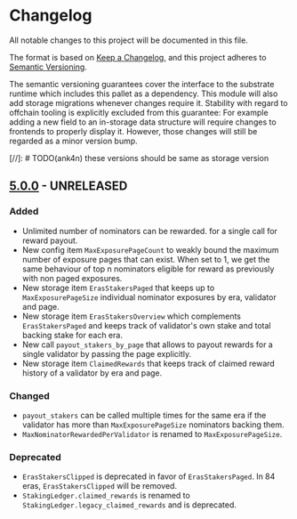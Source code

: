 # Changelog

All notable changes to this project will be documented in this file.

The format is based on [Keep a Changelog](https://keepachangelog.com/en/1.0.0/),
and this project adheres
to [Semantic Versioning](https://semver.org/spec/v2.0.0.html).

The semantic versioning guarantees cover the interface to the substrate runtime
which
includes this pallet as a dependency. This module will also add storage
migrations whenever
changes require it. Stability with regard to offchain tooling is explicitly
excluded from
this guarantee: For example adding a new field to an in-storage data structure
will require
changes to frontends to properly display it. However, those changes will still
be regarded
as a minor version bump.

[//]: # TODO(ank4n) these versions should be same as storage version

## [5.0.0] - UNRELEASED

### Added

- Unlimited number of nominators can be rewarded.
  for a single call for reward payout.
- New config item `MaxExposurePageCount` to weakly bound the maximum number of
  exposure pages that can exist. When set to 1, we get the same behaviour of top
  n nominators eligible for reward as previously with non paged exposures.
- New storage item `ErasStakersPaged` that keeps up to `MaxExposurePageSize`
  individual nominator exposures by era, validator and page.
- New storage item `ErasStakersOverview` which complements `ErasStakersPaged`
  and keeps track of validator's own stake and total backing stake for each era.
- New call `payout_stakers_by_page` that allows to payout rewards for a single
  validator by passing the page explicitly.
- New storage item `ClaimedRewards` that keeps track of claimed reward history
  of a validator by era and page.

### Changed

- `payout_stakers` can be called multiple times for the same era if the
  validator has more than `MaxExposurePageSize` nominators backing them.
- `MaxNominatorRewardedPerValidator` is renamed to `MaxExposurePageSize`.

### Deprecated

- `ErasStakersClipped` is deprecated in favor of `ErasStakersPaged`. In 84
  eras, `ErasStakersClipped` will be removed.
- `StakingLedger.claimed_rewards` is renamed
  to `StakingLedger.legacy_claimed_rewards` and is deprecated.

[5.0.0]: https://github.com/paritytech/substrate/pull/13059
